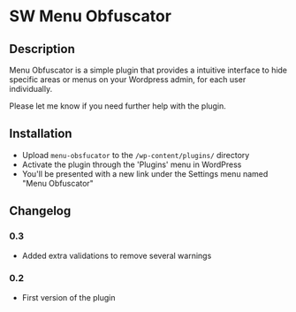 SW Menu Obfuscator
============

## Description 

Menu Obfuscator is a simple plugin that provides a intuitive interface to hide specific areas or menus on your Wordpress admin, for each user individually.

Please let me know if you need further help with the plugin.

## Installation

* Upload `menu-obsfucator` to the `/wp-content/plugins/` directory
* Activate the plugin through the 'Plugins' menu in WordPress
* You'll be presented with a new link under the Settings menu named "Menu Obfuscator"

## Changelog 

### 0.3 
* Added extra validations to remove several warnings

### 0.2
* First version of the plugin
